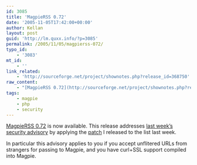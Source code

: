 ```yaml
---
id: 3085
title: 'MagpieRSS 0.72'
date: '2005-11-05T17:42:00+00:00'
author: Kellan
layout: post
guid: 'http://lm.quxx.info/?p=3085'
permalink: /2005/11/05/magpierss-072/
typo_id:
    - '3083'
mt_id:
    - ''
link_related:
    - 'http://sourceforge.net/project/shownotes.php?release_id=368750'
raw_content:
    - "[MagpieRSS 0.72](http://sourceforge.net/project/shownotes.php?release_id=368750) is now available.  This release addresses [last week\\'s\r\nsecurity advisory](http://www.sec-consult.com/216.html) by applying the [patch](http://laughingmeme.org/code/snoopy_curl_escape.patch) I released to the list last\r\nweek.\r\n\r\nIn particular this advisory applies to you if you accept unflitered\r\nURLs from strangers for passing to Magpie, and you have curl+SSL\r\nsupport compiled into Magpie."
tags:
    - magpie
    - php
    - security
---
```


[MagpieRSS 0.72](http://sourceforge.net/project/shownotes.php?release*id=368750) is now available. This release addresses [last week’s security advisory](http://www.sec-consult.com/216.html) by applying the [patch](http://laughingmeme.org/code/snoopy*curl\_escape.patch) I released to the list last week.

In particular this advisory applies to you if you accept unflitered URLs from strangers for passing to Magpie, and you have curl+SSL support compiled into Magpie.